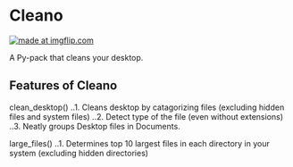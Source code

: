 # Cleano

<a href="https://imgflip.com/gif/2596z6"><img src="https://i.imgflip.com/2596z6.gif" title="made at imgflip.com"/></a>

A Py-pack that cleans your desktop.

  Features of Cleano
  ------------------
   clean_desktop()
     ..1. Cleans desktop by catagorizing files (excluding hidden files and system files) 
     ..2. Detect type of the file (even without extensions) 
     ..3. Neatly groups Desktop files in Documents. 
     
   large_files() 
    ..1. Determines top 10 largest files in each directory in your system (excluding hidden directories)
  
    
